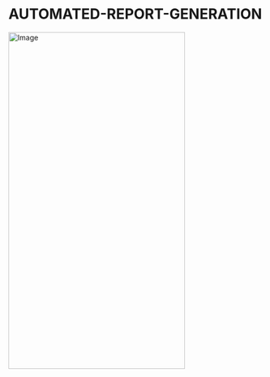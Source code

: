 # AUTOMATED-REPORT-GENERATION
<img width="348" height="666" alt="Image" src="https://github.com/user-attachments/assets/80e8ec1c-b7b2-416c-bc92-1a01acf4e6e2" />
